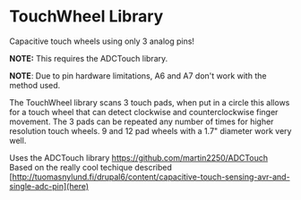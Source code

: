 
# TouchWheel Library

Capacitive touch wheels using only 3 analog pins!

**NOTE:** This requires the ADCTouch library.

**NOTE**: Due to pin hardware limitations, A6 and A7 don't work with the method used.

The TouchWheel library scans 3 touch pads, when put in a circle this allows for a touch wheel that can detect clockwise and counterclockwise finger movement. The 3 pads can be repeated any number of times for higher resolution touch wheels. 9 and 12 pad wheels with a 1.7" diameter work very well.

Uses the ADCTouch library https://github.com/martin2250/ADCTouch
Based on the really cool techique described [http://tuomasnylund.fi/drupal6/content/capacitive-touch-sensing-avr-and-single-adc-pin](here)



